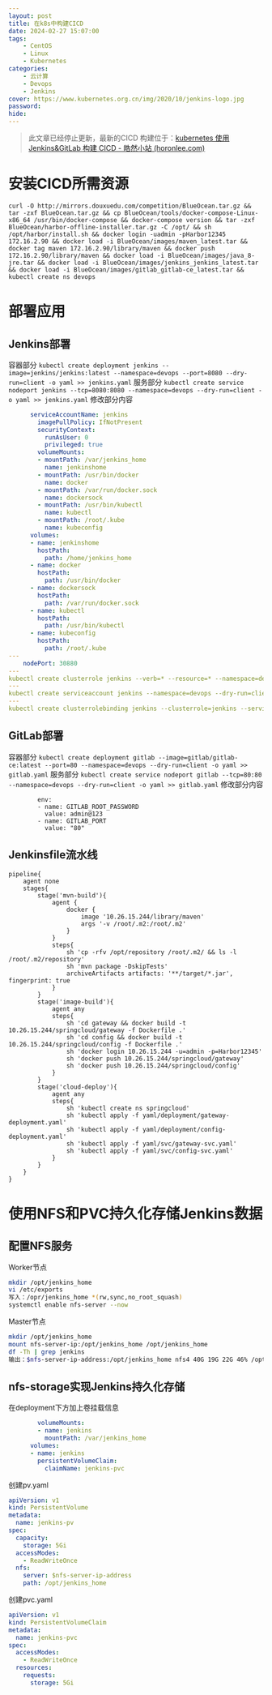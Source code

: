 ```yaml
---
layout: post
title: 在k8s中构建CICD
date: 2024-02-27 15:07:00
tags: 
    - CentOS
    - Linux
    - Kubernetes
categories: 
    - 云计算
    - Devops
    - Jenkins
cover: https://www.kubernetes.org.cn/img/2020/10/jenkins-logo.jpg
password: 
hide: 
---
```

> 此文章已经停止更新，最新的CICD 构建位于：[kubernetes 使用 Jenkins&GitLab 构建 CICD - 皓然小站 (horonlee.com)](https://blog.horonlee.com/posts/KubernetesJenkinCICD)
# 安装CICD所需资源
`curl -O http://mirrors.douxuedu.com/competition/BlueOcean.tar.gz && tar -zxf BlueOcean.tar.gz && cp BlueOcean/tools/docker-compose-Linux-x86_64 /usr/bin/docker-compose && docker-compose version && tar -zxf BlueOcean/harbor-offline-installer.tar.gz -C /opt/ && sh /opt/harbor/install.sh && docker login -uadmin -pHarbor12345 172.16.2.90 && docker load -i BlueOcean/images/maven_latest.tar && docker tag maven 172.16.2.90/library/maven && docker push 172.16.2.90/library/maven && docker load -i BlueOcean/images/java_8-jre.tar && docker load -i BlueOcean/images/jenkins_jenkins_latest.tar && docker load -i BlueOcean/images/gitlab_gitlab-ce_latest.tar && kubectl create ns devops`

<!-- more -->

# 部署应用
## Jenkins部署
容器部分
`kubectl create deployment jenkins --image=jenkins/jenkins:latest --namespace=devops --port=8080 --dry-run=client -o yaml >> jenkins.yaml`
服务部分
`kubectl create service nodeport jenkins --tcp=8080:8080 --namespace=devops --dry-run=client -o yaml >> jenkins.yaml`
修改部分内容
```yaml
      serviceAccountName: jenkins
        imagePullPolicy: IfNotPresent
        securityContext: 
          runAsUser: 0
          privileged: true
        volumeMounts:
        - mountPath: /var/jenkins_home
          name: jenkinshome
        - mountPath: /usr/bin/docker
          name: docker
        - mountPath: /var/run/docker.sock
          name: dockersock
        - mountPath: /usr/bin/kubectl
          name: kubectl
        - mountPath: /root/.kube
          name: kubeconfig
      volumes:
      - name: jenkinshome
        hostPath:
          path: /home/jenkins_home
      - name: docker
        hostPath:
          path: /usr/bin/docker
      - name: dockersock
        hostPath:
          path: /var/run/docker.sock
      - name: kubectl
        hostPath:
          path: /usr/bin/kubectl
      - name: kubeconfig
        hostPath:
          path: /root/.kube
---
    nodePort: 30880
---
kubectl create clusterrole jenkins --verb=* --resource=* --namespace=devops --dry-run=client -o yaml >> jenkins.yaml
---
kubectl create serviceaccount jenkins --namespace=devops --dry-run=client -o yaml >> jenkins.yaml
---
kubectl create clusterrolebinding jenkins --clusterrole=jenkins --serviceaccount=devops:jenkins --namespace=devops --dry-run=client -o yaml >> jenkins.yaml
```
## GitLab部署
容器部分
`kubectl create deployment gitlab --image=gitlab/gitlab-ce:latest --port=80 --namespace=devops --dry-run=client -o yaml >> gitlab.yaml`
服务部分
`kubectl create service nodeport gitlab --tcp=80:80 --namespace=devops --dry-run=client -o yaml >> gitlab.yaml`
修改部分内容
```
        env:
        - name: GITLAB_ROOT_PASSWORD
          value: admin@123
        - name: GITLAB_PORT
          value: "80"
```
## Jenkinsfile流水线
```
pipeline{
    agent none
    stages{
        stage('mvn-build'){
            agent {
                docker {
                    image '10.26.15.244/library/maven'
                    args '-v /root/.m2:/root/.m2'
                }
            }
            steps{
                sh 'cp -rfv /opt/repository /root/.m2/ && ls -l /root/.m2/repository'
                sh 'mvn package -DskipTests'
                archiveArtifacts artifacts: '**/target/*.jar', fingerprint: true 
            }
        }
        stage('image-build'){
            agent any
            steps{
                sh 'cd gateway && docker build -t 10.26.15.244/springcloud/gateway -f Dockerfile .'
                sh 'cd config && docker build -t 10.26.15.244/springcloud/config -f Dockerfile .'
                sh 'docker login 10.26.15.244 -u=admin -p=Harbor12345'
                sh 'docker push 10.26.15.244/springcloud/gateway'
                sh 'docker push 10.26.15.244/springcloud/config'
            }
        }
        stage('cloud-deploy'){
            agent any
            steps{
                sh 'kubectl create ns springcloud'
                sh 'kubectl apply -f yaml/deployment/gateway-deployment.yaml'
                sh 'kubectl apply -f yaml/deployment/config-deployment.yaml'
                sh 'kubectl apply -f yaml/svc/gateway-svc.yaml'
                sh 'kubectl apply -f yaml/svc/config-svc.yaml'
            }
        }
    }
}
```

# 使用NFS和PVC持久化存储Jenkins数据

## 配置NFS服务

Worker节点

```bash
mkdir /opt/jenkins_home
vi /etc/exports
写入：/opr/jenkins_home *(rw,sync,no_root_squash)
systemctl enable nfs-server --now
```

Master节点

```bash
mkdir /opt/jenkins_home
mount nfs-server-ip:/opt/jenkins_home /opt/jenkins_home
df -Th | grep jenkins
输出：$nfs-server-ip-address:/opt/jenkins_home nfs4 40G 19G 22G 46% /opt/jenkins_home
```

## nfs-storage实现Jenkins持久化存储



在deployment下方加上卷挂载信息

```yaml
        volumeMounts:
        - name: jenkins
          mountPath: /var/jenkins_home
      volumes:
      - name: jenkins
        persistentVolumeClaim:
          claimName: jenkins-pvc
```

创建pv.yaml

```yaml
apiVersion: v1
kind: PersistentVolume
metadata:
  name: jenkins-pv
spec:
  capacity:
    storage: 5Gi
  accessModes:
    - ReadWriteOnce
  nfs:
    server: $nfs-server-ip-address
    path: /opt/jenkins_home
```

创建pvc.yaml

```yaml
apiVersion: v1
kind: PersistentVolumeClaim
metadata:
  name: jenkins-pvc
spec:
  accessModes:
    - ReadWriteOnce
  resources:
    requests:
      storage: 5Gi
```

